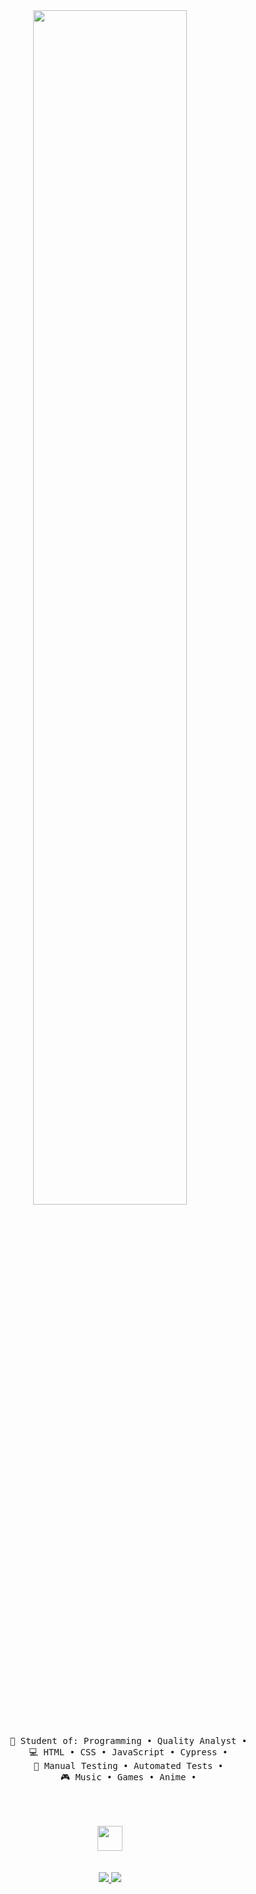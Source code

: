 <div align="center">
    <img src="https://readme-typing-svg.demolab.com?font=Inconsolata&weight=500&size=50&duration=3600&pause=250&color=ff3390&center=true&vCenter=true&multiline=true&repeat=false&random=false&width=1600&height=140&lines=Hello+hello;I'm+Maria+Cecilia%2C+a+technology+student+and+a+brazilian+girl+%E2%9C%A9" width="70%" />
    <br><br>
    <pre>
        💼 Student of: Programming • Quality Analyst • 
        💻 HTML • CSS • JavaScript • Cypress • 
        📖 Manual Testing • Automated Tests • 
        🎮 Music • Games • Anime • 
    </pre>
    <br><br>
    <img src="https://raw.githubusercontent.com/innng/innng/master/assets/kyubey.gif" height="40" />
    <br><br><br>
   <a target="_blank" href="mailto:mariaceciliamota.m@gmail.com">
        <img src="https://img.shields.io/badge/-Gmail-D14836?style=for-the-badge&logo=Gmail&logoColor=white"></img>
      </a>
  <a href="https://www.linkedin.com/in/mariaceciliamota" target="_blank">
        <img src="https://img.shields.io/badge/-LinkedIn-%230077B5?style=for-the-badge&logo=linkedin&logoColor=white" target="_blank">
       </a> 
  </div>
